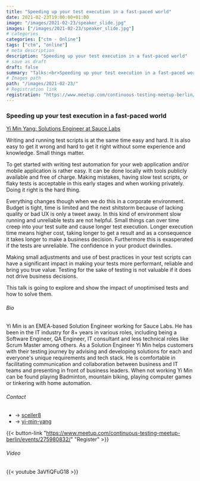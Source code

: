 ```yaml
---
title: "Speeding up your test execution in a fast-paced world"
date: 2021-02-23T19:00:00+01:00
image: "/images/2021-02-23/speaker_slide.jpg"
images: ["/images/2021-02-23/speaker_slide.jpg"]
# categories
categories: ["ctm - Online"]
tags: ["ctm", "online"]
# meta description
description: "Speeding up your test execution in a fast-paced world"
# save as draft
draft: false
summary: "Talks:<br>Speeding up your test execution in a fast-paced world (Yi Min Yang)"
# Images path
path: "/images/2021-02-23/"
# Registration link
registration: "https://www.meetup.com/continuous-testing-meetup-berlin/events/275980832/"
---
```


### Speeding up your test execution in a fast-paced world
[Yi Min Yang: Solutions Engineer at Sauce Labs](https://www.linkedin.com/in/yi-min-yang/)

Writing and running test scripts is at the same time easy and hard. It is also easy to get it 
wrong and hard to get it right without some experience and knowledge. Small things matter.

To get started with writing test automation for your web application and/or mobile application 
is rather easy. It can be done locally with tools publicly available and free of charge. Making 
mistakes, having slow test scripts, or flaky tests is acceptable in this early stages and when 
working privately. Doing it right is the hard thing.

Everything changes though when we do this in a corporate environment. Budget is tight, time is 
limited and the next shitstorm because of lacking quality or bad UX is only a tweet away. In 
this kind of environment slow running and unreliable tests are not helpful. Small things can 
over time creep into your test suite and cause longer test execution. Longer execution time 
means higher cost, taking longer to get a result and as a consequence it takes longer to make 
a business decision. Furthermore this is exasperated if the tests are unreliable. The confidence 
in your product dwindles.

Making small adjustments and use of best practices in your test scripts can have a significant 
impact in making your tests more performant, reliable and bring you true value. Testing for the 
sake of testing is not valuable if it does not drive business decisions.

This talk is going to explore and show the impact of unoptimised tests and how to solve them.

###### Bio
Yi Min is an EMEA-based Solution Engineer working for Sauce Labs. He has been in the IT 
industry for 8+ years in various roles, including being a Software Engineer, QA Engineer, 
IT consultant and less technical roles like Scrum Master among others. As a Solution Engineer 
Yi Min helps customers with their testing journey by advising and developing solutions for 
each and everyone's unique requirements and tech stack. He is comfortable in facilitating 
communication and collaboration between business and IT teams and presenting in front of 
business leaders. When not working Yi Min can be found playing Badminton, mountain biking, 
playing computer games or tinkering with home automation.

###### Contact
- <i class="fa fa-twitter"></i> -> [sceiler8](https://twitter.com/sceiler8)
- <i class="fa fa-linkedin"></i> -> [yi-min-yang](https://www.linkedin.com/in/yi-min-yang/)


{{< button-link "https://www.meetup.com/continuous-testing-meetup-berlin/events/275980832/" "Register" >}}

###### Video
{{< youtube 3aVfiQFuG18 >}}
